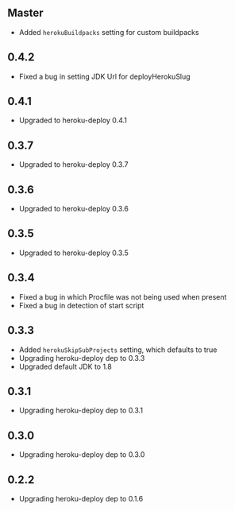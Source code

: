 ## Master

*  Added `herokuBuildpacks` setting for custom buildpacks

## 0.4.2

*  Fixed a bug in setting JDK Url for deployHerokuSlug

## 0.4.1

*  Upgraded to heroku-deploy 0.4.1

## 0.3.7

*  Upgraded to heroku-deploy 0.3.7

## 0.3.6

*  Upgraded to heroku-deploy 0.3.6

## 0.3.5

*  Upgraded to heroku-deploy 0.3.5

## 0.3.4

*  Fixed a bug in which Procfile was not being used when present
*  Fixed a bug in detection of start script

## 0.3.3

*  Added `herokuSkipSubProjects` setting, which defaults to true
*  Upgrading heroku-deploy dep to 0.3.3
*  Upgraded default JDK to 1.8

## 0.3.1

*  Upgrading heroku-deploy dep to 0.3.1

## 0.3.0

*  Upgrading heroku-deploy dep to 0.3.0

## 0.2.2

*  Upgrading heroku-deploy dep to 0.1.6
